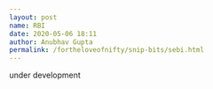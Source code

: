 ```yaml
---
layout: post
name: RBI 
date: 2020-05-06 18:11
author: Anubhav Gupta
permalink: /fortheloveofnifty/snip-bits/sebi.html
---
```

under development